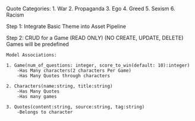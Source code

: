 Quote Categories:
	1. War
	2. Propaganda
	3. Ego
	4. Greed
	5. Sexism
	6. Racism

 
 Step 1: Integrate Basic Theme into Asset Pipeline 

 Step 2: CRUD for a Game (READ ONLY) (NO CREATE, UPDATE, DELETE)
 				 Games will be predefined 

 	Model Associations:
	 
	1. Game(num_of_questions: integer, score_to_win(default: 10):integer)
		-Has Many characters(2 characters Per Game)
		-Has Many Quotes through characters

	2. Characters(name:string, title:string)
		-Has Many Quotes
		-Has many games

	3. Quotes(content:string, source:string, tag:string)
		-Belongs to character
